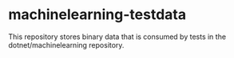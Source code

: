 # machinelearning-testdata
This repository stores binary data that is consumed by tests in the dotnet/machinelearning repository.

